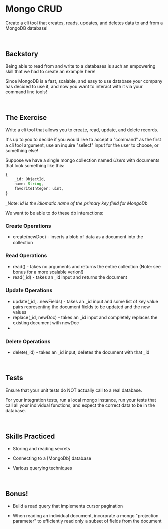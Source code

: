 # Mongo CRUD
Create a cli tool that creates, reads, updates, and deletes data to and from a MongoDB database!

<br/>

## Backstory
Being able to read from and write to a databases is such an empowering skill that we had to create an example here!

Since MongoDB is a fast, scalable, and easy to use database your company has decided to use it, and now you want to interact with it via your command line tools! 

<br/>

## The Exercise
Write a cli tool that allows you to create, read, update, and delete records.

It's up to you to decide if you would like to accept a "command" as the first a cli tool argument, use an inquire "select" input for the user to choose, or something else!

Suppose we have a single mongo collection named _Users_ with documents that look something like this:

```ts
{
    _id: ObjectId,
    name: String,
    favoriteInteger: uint,
}
```

_Note: _id is the idiomatic name of the primary key field for MongoDb_

We want to be able to do these db interactions:

### Create Operations

- create(newDoc) - inserts a blob of data as a document into the collection

### Read Operations

- read() - takes no arguments and returns the entire collection (Note: see bonus for a more scalable verion!)
- read(_id) - takes an _id input and returns the document 

### Update Operations

- update(_id, ..newFields) - takes an _id input and some list of key value pairs representing the document fields to be updated and the new values
- replace(_id, newDoc) - takes an _id input and completely replaces the existing document with newDoc
- 
### Delete Operations

- delete(_id) - takes an _id input, deletes the document with that _id

<br/>

## Tests
Ensure that your unit tests do NOT actually call to a real database.

For your integration tests, run a local mongo instance, run your tests that call all your individual functions, and expect the correct data to be in the database.

<br/>

## Skills Practiced

- Storing and reading secrets

- Connecting to a \[MongoDb\] database

- Various querying techniques 

<br/>

## Bonus!
- Build a read query that implements cursor pagination

- When reading an individual document, incorprate a mongo "projection parameter" to efficiently read only a subset of fields from the document  